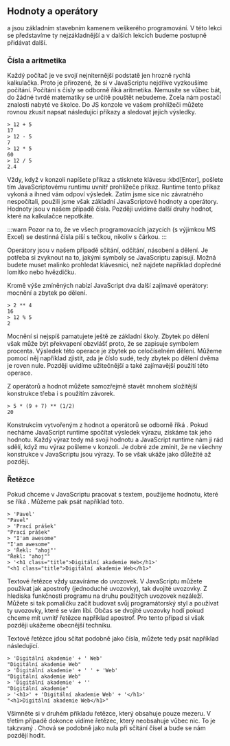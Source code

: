 ## Hodnoty a operátory

<term cs="Hodnoty" en="Values"> a <term cs="operátory" en="operators"> jsou základním stavebním kamenem veškerého programování. V této lekci se představíme ty nejzákladnější a v dalších lekcích budeme postupně přidávat další.

### Čísla a aritmetika

Každý počítač je ve svojí nejniternější podstatě jen hrozně rychlá kalkulačka. Proto je přirozené, že si v JavaScriptu nejdříve vyzkoušíme počítání. Počítání s čísly se odborně říká aritmetika. Nemusíte se vůbec bát, do žádné tvrdé matematiky se určitě pouštět nebudeme. Zcela nám postačí znalosti nabyté ve školce. Do JS konzole ve vašem prohlížeči můžete rovnou zkusit napsat následující příkazy a sledovat jejich výsledky.

```jscon
> 12 + 5
17
> 12 - 5
7
> 12 * 5
60
> 12 / 5
2.4
```

Vždy, když v konzoli napíšete příkaz a stisknete klávesu :kbd[Enter], pošlete tím JavaScriptovému runtimu uvnitř prohlížeče příkaz. Runtime tento příkaz vykoná a ihned vám odpoví výsledek. Zatím jsme sice nic závratného nespočítali, použili jsme však základní JavaScriptové hodnoty a operátory. Hodnoty jsou v našem případě čísla. Později uvidíme další druhy hodnot, které na kalkulačce nepotkáte.

:::warn
Pozor na to, že ve všech programovacích jazycích (s výjimkou MS Excel) se destinná čísla píší s tečkou, nikoliv s čárkou.
:::

Operátory jsou v našem případě sčítání, odčítání, násobení a dělení. Je potřeba si zvyknout na to, jakými symboly se JavaScriptu zapisují. Možná budete muset malinko prohledat klávesnici, než najdete například dopředné lomítko nebo hvězdičku.

Kromě výše zmíněných nabízí JavaScript dva další zajímavé operátory: mocnění a zbytek po dělení.

```jscon
> 2 ** 4
16
> 12 % 5
2
```

Mocnění si nejspíš pamatujete ještě ze základní školy. Zbytek po dělení však může být překvapení obzvlášť proto, že se zapisuje symbolem procenta. Výsledek této operace je zbytek po celočíselném dělení. Můžeme pomocí něj například zjistit, zda je číslo sudé, tedy zbytek po dělení dvěma je roven nule. Později uvidíme užitečnější a také zajímavější použití této operace.

Z operátorů a hodnot můžete samozřejmě stavět mnohem složitější konstrukce třeba i s použitím závorek.

```jscon
> 5 * (9 + 7) ** (1/2)
20
```

Konstrukcím vytvořeným z hodnot a operátorů se odborně říká <term cs="výrazy" en="expressions">. Pokud necháme JavaScript runtime spočítat výsledek výrazu, získáme tak jeho hodnotu. Každý výraz tedy má svoji hodnotu a JavaScript runtime nám ji rád sdělí, když mu výraz pošleme v konzoli. Je dobré zde zmínit, že ne všechny konstrukce v JavaScriptu jsou výrazy. To se však ukáže jako důležité až později.

### Řetězce

Pokud chceme v JavaScriptu pracovat s textem, použijeme hodnotu, které se říká <term cs="řetězec" en="string">. Můžeme pak psát například toto.

```jscon
> 'Pavel'
"Pavel"
> 'Prací prášek'
"Prací prášek"
> "I'am awesome"
"I'am awesome"
> 'Řekl: "ahoj"'
"Řekl: "ahoj""
> '<h1 class="title">Digitální akademie Web</h1>'
"<h1 class="title">Digitální akademie Web</h1>"
```

Textové řetězce vždy uzavíráme do uvozovek. V JavaScriptu můžete používat jak apostrofy (jednoduché uvozovky), tak dvojité uvozovky. Z hlediska funkčnosti programu na druhu použitých uvozovek nezáleží. Můžete si tak pomaličku začít budovat svůj programátorský styl a používat ty uvozovky, které se vám líbí. Občas se dvojité uvozovky hodí pokud chceme mít uvnitř řetězce například apostrof. Pro tento případ si však později ukážeme obecnější techniku.

Textové řetězce jdou sčítat podobně jako čísla, můžete tedy psát například následující.

```jscon
> 'Digitální akademie' + ' Web'
"Digitální akademie Web"
> 'Digitální akademie' + ' ' + 'Web'
"Digitální akademie Web"
> 'Digitální akademie' + ''
"Digitální akademie"
> '<h1>' + 'Digitální akademie Web' + '</h1>'
"<h1>Digitální akademie Web</h1>"
```

Všimněte si v druhém příkladu řetězce, který obsahuje pouze mezeru. V třetím případě dokonce vidíme řetězec, který neobsahuje vůbec nic. To je takzvaný <term cs="prázdný řetězec" en="empty string">. Chová se podobně jako nula při sčítání čísel a bude se nám pozdějí hodit.

